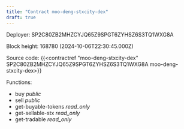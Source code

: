 ```yaml
---
title: "Contract moo-deng-stxcity-dex"
draft: true
---
```

Deployer: SP2C80ZB2MHZCYJQ65Z9SPGT6ZYHSZ6S3TQ1WXG8A


 



Block height: 168780 (2024-10-06T22:30:45.000Z)

Source code: {{<contractref "moo-deng-stxcity-dex" SP2C80ZB2MHZCYJQ65Z9SPGT6ZYHSZ6S3TQ1WXG8A moo-deng-stxcity-dex>}}

Functions:

* buy _public_
* sell _public_
* get-buyable-tokens _read_only_
* get-sellable-stx _read_only_
* get-tradable _read_only_
